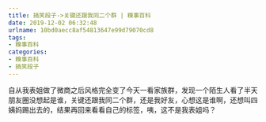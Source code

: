 ```yaml
---
title: 搞笑段子->关键还跟我同二个群 | 糗事百科
date: 2019-12-02 06:32:48
urlname: 10bd0aecc8af54813647e99d79070cd8
tags: 
- 糗事百科
categories:
- 糗事百科
- 搞笑段子
---
```

自从我表姐做了微商之后风格完全变了今天一看家族群，发现一个陌生人看了半天朋友圈没想起是谁，关键还跟我同二个群，还是我好友，心想这是谁啊，还想叫四姨妈踢出去的，结果再回来看看自己的标签，咦，这不是我表姐吗？


